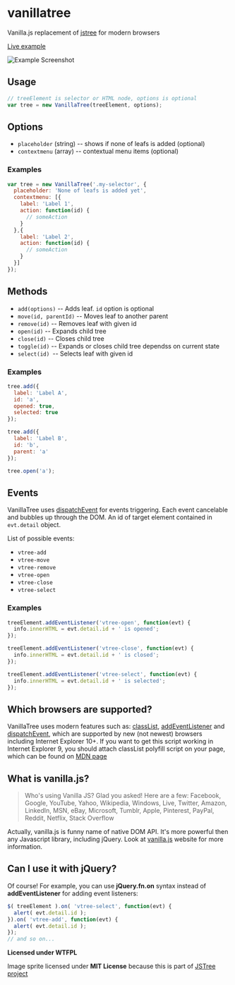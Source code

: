 vanillatree
===========
Vanilla.js replacement of [jstree](http://www.jstree.com/) for modern browsers

[Live example](http://jsbin.com/puquviroxaki/3/)

![Example Screenshot](http://i.imgur.com/TPlp1ga.png)

## Usage
```js
// treeElement is selector or HTML node, options is optional
var tree = new VanillaTree(treeElement, options);
```
## Options
- ``placeholder`` (string) -- shows if none of leafs is added (optional)
- ``contextmenu`` (array) -- contextual menu items (optional)

### Examples
```js
var tree = new VanillaTree('.my-selector', {
  placeholder: 'None of leafs is added yet',
  contextmenu: [{
    label: 'Label 1',
    action: function(id) {
      // someAction
    }
  },{
    label: 'Label 2',
    action: function(id) {
      // someAction
    }
  }]
});
```


## Methods
- ``add(options)`` -- Adds leaf. ``id`` option is optional
- ``move(id, parentId)`` -- Moves leaf to another parent
- ``remove(id)`` -- Removes leaf with given id
- ``open(id)`` -- Expands child tree
- ``close(id)`` -- Closes child tree
- ``toggle(id)`` -- Expands or closes child tree dependss on current state
- ``select(id) ``-- Selects leaf with given id

### Examples
```js
tree.add({
  label: 'Label A',
  id: 'a',
  opened: true,
  selected: true
});

tree.add({
  label: 'Label B',
  id: 'b',
  parent: 'a'
});

tree.open('a');
```

## Events
VanillaTree uses [dispatchEvent](https://developer.mozilla.org/ru/docs/DOM/element.dispatchEvent) for events triggering. Each event cancelable and bubbles up through the DOM. An id of target element contained in ``evt.detail`` object.

List of possible events:
- ``vtree-add``
- ``vtree-move``
- ``vtree-remove``
- ``vtree-open``
- ``vtree-close``
- ``vtree-select``

### Examples
```js
treeElement.addEventListener('vtree-open', function(evt) {
  info.innerHTML = evt.detail.id + ' is opened';
});

treeElement.addEventListener('vtree-close', function(evt) {
  info.innerHTML = evt.detail.id + ' is closed';
});

treeElement.addEventListener('vtree-select', function(evt) {
  info.innerHTML = evt.detail.id + ' is selected';
});
```

## Which browsers are supported?
VanillaTree uses modern features such as: [classList](https://developer.mozilla.org/en-US/docs/Web/API/Element.classList), [addEventListener](https://developer.mozilla.org/en-US/docs/Web/API/EventTarget.addEventListener) and [dispatchEvent](https://developer.mozilla.org/en-US/docs/Web/API/EventTarget.dispatchEvent), which are supported by new (not newest) browsers including Internet Explorer 10+. If you want to get this script working in Internet Explorer 9, you should attach classList polyfill script on your page, which can be found on [MDN page](https://developer.mozilla.org/en-US/docs/Web/API/Element.classList#wrapper)

## What is vanilla.js?
> Who's using Vanilla JS? Glad you asked! Here are a few:
> Facebook, Google, YouTube, Yahoo, Wikipedia, Windows, Live, Twitter, Amazon, LinkedIn, MSN, eBay, Microsoft, Tumblr, Apple, Pinterest, PayPal, Reddit, Netflix, Stack Overflow

Actually, vanilla.js is funny name of native DOM API. It's more powerful then any Javascript library, including jQuery. Look at [vanilla.js](http://vanilla-js.com/) website for more information.

## Can I use it with jQuery?
Of course! For example, you can use **jQuery.fn.on** syntax instead of **addEventListener** for adding event listeners:
```js
$( treeElement ).on( 'vtree-select', function(evt) {
  alert( evt.detail.id );
}).on( 'vtree-add', function(evt) {
  alert( evt.detail.id );
});
// and so on...
```

**Licensed under WTFPL**

Image sprite licensed under **MIT License** because this is part of [JSTree project](http://www.jstree.com/)

